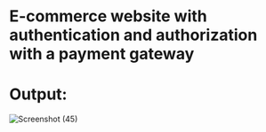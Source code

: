 # E-commerce website with authentication and authorization with a payment gateway

# Output: 

![Screenshot (45)](https://github.com/prasannavasudevan/MERN-project/assets/32860910/e8d224f5-663b-4181-9743-44e9f462fb17)
